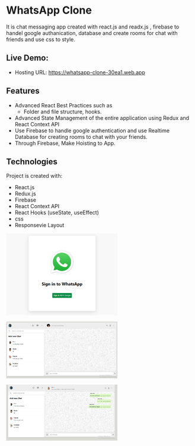 
# WhatsApp Clone
It is chat messaging app created with react.js and readx.js , firebase to handel google authanication,  database and create rooms for chat with friends and use css to style.

## Live Demo:
   - Hosting URL: https://whatsapp-clone-30ea1.web.app 

## Features
  - Advanced React Best Practices such as
    - Folder and file structure, hooks.
  - Advanced State Management of the entire application using Redux and React Context API
  - Use Firebase to handle google authentication and use Realtime Database for creating rooms to chat with your friends.
  - Through Firebase, Make Hoisting to App.


## Technologies
Project is created with:
   - React.js
   - Redux.js
   - Firebase
   - React Context API
   - React Hooks (useState, useEffect)
   - css
   - Responsevie Layout

<img
  src="./public/header.PNG"
  alt="headphones"
  title="headphones"
  style="display: inline-block; margin: 0 auto; max-width: 300px"
/>

<img
  src="./public/body.PNG"
  alt="headphones"
  title="headphones"
  style="display: inline-block; margin: 0 auto; max-width: 300px"
/>

<img
  src="./public/body2.PNG"
  alt="headphones"
  title="headphones"
  style="display: inline-block; margin: 0 auto; max-width: 300px"
/>
